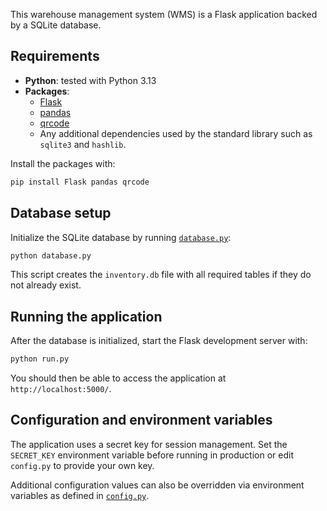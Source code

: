
This warehouse management system (WMS) is a Flask application backed by a SQLite database.

## Requirements

- **Python**: tested with Python 3.13
- **Packages**:
  - [Flask](https://flask.palletsprojects.com/)
  - [pandas](https://pandas.pydata.org/)
  - [qrcode](https://pypi.org/project/qrcode/)
  - Any additional dependencies used by the standard library such as `sqlite3` and `hashlib`.

Install the packages with:

```bash
pip install Flask pandas qrcode
```

## Database setup

Initialize the SQLite database by running [`database.py`](database.py):

```bash
python database.py
```

This script creates the `inventory.db` file with all required tables if they do not already exist.

## Running the application

After the database is initialized, start the Flask development server with:

```bash
python run.py
```

You should then be able to access the application at `http://localhost:5000/`.

## Configuration and environment variables

The application uses a secret key for session management. Set the `SECRET_KEY` environment variable before running in production or edit `config.py` to provide your own key.

Additional configuration values can also be overridden via environment variables as defined in [`config.py`](config.py).
